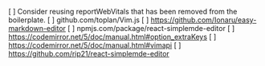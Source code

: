 [ ] Consider reusing reportWebVitals that has been removed from the boilerplate.
[ ] github.com/toplan/Vim.js
[ ] https://github.com/Ionaru/easy-markdown-editor 
[ ] npmjs.com/package/react-simplemde-editor
[ ] https://codemirror.net/5/doc/manual.html#option_extraKeys
[ ] https://codemirror.net/5/doc/manual.html#vimapi
[ ] https://github.com/rip21/react-simplemde-editor
